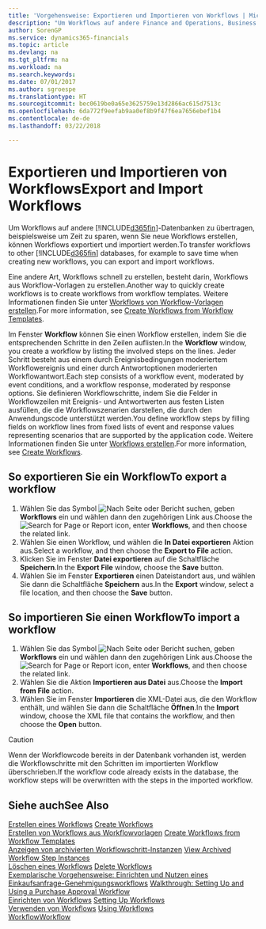 ```yaml
---
title: 'Vorgehensweise: Exportieren und Importieren von Workflows | Microsoft Docs'
description: "Um Workflows auf andere Finance and Operations, Business edition Datenbanken zu übertragen, beispielsweise um Zeit zu sparen, wenn Sie neue Workflows erstellen, können Workflows exportiert und importiert werden."
author: SorenGP
ms.service: dynamics365-financials
ms.topic: article
ms.devlang: na
ms.tgt_pltfrm: na
ms.workload: na
ms.search.keywords: 
ms.date: 07/01/2017
ms.author: sgroespe
ms.translationtype: HT
ms.sourcegitcommit: bec0619be0a65e3625759e13d2866ac615d7513c
ms.openlocfilehash: 6da772f9eefab9aa0ef8b9f47f6ea7656ebef1b4
ms.contentlocale: de-de
ms.lasthandoff: 03/22/2018

---
```

# <a name="export-and-import-workflows"></a><span data-ttu-id="3c811-103">Exportieren und Importieren von Workflows</span><span class="sxs-lookup"><span data-stu-id="3c811-103">Export and Import Workflows</span></span>
<span data-ttu-id="3c811-104">Um Workflows auf andere [!INCLUDE[d365fin](includes/d365fin_md.md)]-Datenbanken zu übertragen, beispielsweise um Zeit zu sparen, wenn Sie neue Workflows erstellen, können Workflows exportiert und importiert werden.</span><span class="sxs-lookup"><span data-stu-id="3c811-104">To transfer workflows to other [!INCLUDE[d365fin](includes/d365fin_md.md)] databases, for example to save time when creating new workflows, you can export and import workflows.</span></span>  

 <span data-ttu-id="3c811-105">Eine andere Art, Workflows schnell zu erstellen, besteht darin, Workflows aus Workflow-Vorlagen zu erstellen.</span><span class="sxs-lookup"><span data-stu-id="3c811-105">Another way to quickly create workflows is to create workflows from workflow templates.</span></span> <span data-ttu-id="3c811-106">Weitere Informationen finden Sie unter [Workflows von Workflow-Vorlagen erstellen](across-how-to-create-workflows-from-workflow-templates.md).</span><span class="sxs-lookup"><span data-stu-id="3c811-106">For more information, see [Create Workflows from Workflow Templates](across-how-to-create-workflows-from-workflow-templates.md).</span></span>  

 <span data-ttu-id="3c811-107">Im Fenster **Workflow** können Sie einen Workflow erstellen, indem Sie die entsprechenden Schritte in den Zeilen auflisten.</span><span class="sxs-lookup"><span data-stu-id="3c811-107">In the **Workflow** window, you create a workflow by listing the involved steps on the lines.</span></span> <span data-ttu-id="3c811-108">Jeder Schritt besteht aus einem durch Ereignisbedingungen moderiertem Workflowereignis und einer durch Antwortoptionen moderierten Workflowantwort.</span><span class="sxs-lookup"><span data-stu-id="3c811-108">Each step consists of a workflow event, moderated by event conditions, and a workflow response, moderated by response options.</span></span> <span data-ttu-id="3c811-109">Sie definieren Workflowschritte, indem Sie die Felder in Workflowzeilen mit Ereignis- und Antwortwerten aus festen Listen ausfüllen, die die Workflowszenarien darstellen, die durch den Anwendungscode unterstützt werden.</span><span class="sxs-lookup"><span data-stu-id="3c811-109">You define workflow steps by filling fields on workflow lines from fixed lists of event and response values representing scenarios that are supported by the application code.</span></span> <span data-ttu-id="3c811-110">Weitere Informationen finden Sie unter [Workflows erstellen](across-how-to-create-workflows.md).</span><span class="sxs-lookup"><span data-stu-id="3c811-110">For more information, see [Create Workflows](across-how-to-create-workflows.md).</span></span>  

## <a name="to-export-a-workflow"></a><span data-ttu-id="3c811-111">So exportieren Sie ein Workflow</span><span class="sxs-lookup"><span data-stu-id="3c811-111">To export a workflow</span></span>  
1.  <span data-ttu-id="3c811-112">Wählen Sie das Symbol ![Nach Seite oder Bericht suchen](media/ui-search/search_small.png "Symbol Nach Seite oder Bericht suchen"), geben **Workflows** ein und wählen dann den zugehörigen Link aus.</span><span class="sxs-lookup"><span data-stu-id="3c811-112">Choose the ![Search for Page or Report](media/ui-search/search_small.png "Search for Page or Report icon") icon, enter **Workflows**, and then choose the related link.</span></span>  
2.  <span data-ttu-id="3c811-113">Wählen Sie einen Workflow, und wählen die **In Datei exportieren** Aktion aus.</span><span class="sxs-lookup"><span data-stu-id="3c811-113">Select a workflow, and then choose the **Export to File** action.</span></span>  
3.  <span data-ttu-id="3c811-114">Klicken Sie im Fenster **Datei exportieren** auf die Schaltfläche **Speichern**.</span><span class="sxs-lookup"><span data-stu-id="3c811-114">In the **Export File** window, choose the **Save** button.</span></span>  
4.  <span data-ttu-id="3c811-115">Wählen Sie im Fenster **Exportieren** einen Dateistandort aus, und wählen Sie dann die Schaltfläche **Speichern** aus.</span><span class="sxs-lookup"><span data-stu-id="3c811-115">In the **Export** window, select a file location, and then choose the **Save** button.</span></span>  

## <a name="to-import-a-workflow"></a><span data-ttu-id="3c811-116">So importieren Sie einen Workflow</span><span class="sxs-lookup"><span data-stu-id="3c811-116">To import a workflow</span></span>  
1.  <span data-ttu-id="3c811-117">Wählen Sie das Symbol ![Nach Seite oder Bericht suchen](media/ui-search/search_small.png "Symbol Nach Seite oder Bericht suchen"), geben **Workflows** ein und wählen dann den zugehörigen Link aus.</span><span class="sxs-lookup"><span data-stu-id="3c811-117">Choose the ![Search for Page or Report](media/ui-search/search_small.png "Search for Page or Report icon") icon, enter **Workflows**, and then choose the related link.</span></span>  
2.  <span data-ttu-id="3c811-118">Wählen Sie die Aktion **Importieren aus Datei** aus.</span><span class="sxs-lookup"><span data-stu-id="3c811-118">Choose the **Import from File** action.</span></span>  
3.  <span data-ttu-id="3c811-119">Wählen Sie im Fenster **Importieren** die XML-Datei aus, die den Workflow enthält, und wählen Sie dann die Schaltfläche **Öffnen**.</span><span class="sxs-lookup"><span data-stu-id="3c811-119">In the **Import** window, choose the XML file that contains the workflow, and then choose the **Open** button.</span></span>  

> [!CAUTION]  
>  <span data-ttu-id="3c811-120">Wenn der Workflowcode bereits in der Datenbank vorhanden ist, werden die Workflowschritte mit den Schritten im importierten Workflow überschrieben.</span><span class="sxs-lookup"><span data-stu-id="3c811-120">If the workflow code already exists in the database, the workflow steps will be overwritten with the steps in the imported workflow.</span></span>  

## <a name="see-also"></a><span data-ttu-id="3c811-121">Siehe auch</span><span class="sxs-lookup"><span data-stu-id="3c811-121">See Also</span></span>  
 <span data-ttu-id="3c811-122">[Erstellen eines Workflows](across-how-to-create-workflows.md) </span><span class="sxs-lookup"><span data-stu-id="3c811-122">[Create Workflows](across-how-to-create-workflows.md) </span></span>  
 <span data-ttu-id="3c811-123">[Erstellen von Workflows aus Workflowvorlagen](across-how-to-create-workflows-from-workflow-templates.md) </span><span class="sxs-lookup"><span data-stu-id="3c811-123">[Create Workflows from Workflow Templates](across-how-to-create-workflows-from-workflow-templates.md) </span></span>  
 <span data-ttu-id="3c811-124">[Anzeigen von archivierten Workflowschritt-Instanzen](across-how-to-view-archived-workflow-step-instances.md) </span><span class="sxs-lookup"><span data-stu-id="3c811-124">[View Archived Workflow Step Instances](across-how-to-view-archived-workflow-step-instances.md) </span></span>  
 <span data-ttu-id="3c811-125">[Löschen eines Workflows](across-how-to-delete-workflows.md) </span><span class="sxs-lookup"><span data-stu-id="3c811-125">[Delete Workflows](across-how-to-delete-workflows.md) </span></span>  
 <span data-ttu-id="3c811-126">[Exemplarische Vorgehensweise: Einrichten und Nutzen eines Einkaufsanfrage-Genehmigungsworkflows](walkthrough-setting-up-and-using-a-purchase-approval-workflow.md) </span><span class="sxs-lookup"><span data-stu-id="3c811-126">[Walkthrough: Setting Up and Using a Purchase Approval Workflow](walkthrough-setting-up-and-using-a-purchase-approval-workflow.md) </span></span>  
 <span data-ttu-id="3c811-127">[Einrichten von Workflows](across-set-up-workflows.md) </span><span class="sxs-lookup"><span data-stu-id="3c811-127">[Setting Up Workflows](across-set-up-workflows.md) </span></span>  
 <span data-ttu-id="3c811-128">[Verwenden von Workflows](across-use-workflows.md) </span><span class="sxs-lookup"><span data-stu-id="3c811-128">[Using Workflows](across-use-workflows.md) </span></span>  
 [<span data-ttu-id="3c811-129">Workflow</span><span class="sxs-lookup"><span data-stu-id="3c811-129">Workflow</span></span>](across-workflow.md)   

